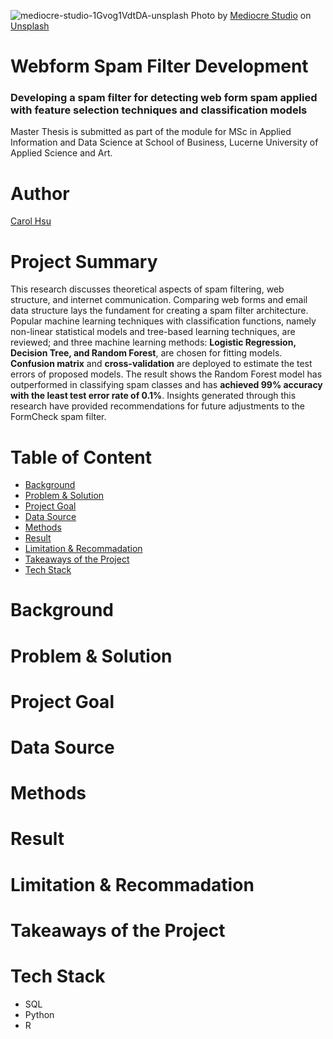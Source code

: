 ![mediocre-studio-1Gvog1VdtDA-unsplash](https://user-images.githubusercontent.com/72688726/187232061-26b99efe-2e5b-4cd3-a354-385624b1ed06.jpg)
Photo by [Mediocre Studio](https://unsplash.com/@paucasals?utm_source=unsplash&utm_medium=referral&utm_content=creditCopyText) on [Unsplash](https://unsplash.com/s/photos/spam?utm_source=unsplash&utm_medium=referral&utm_content=creditCopyText)

# Webform Spam Filter Development
### Developing a spam filter for detecting web form spam applied with feature selection techniques and classification models

Master Thesis is submitted as part of the module for MSc in Applied Information and Data Science at School of Business, Lucerne University of Applied Science and Art.

# Author
[Carol Hsu](https://github.com/hsuwanying)

# Project Summary
This research discusses theoretical aspects of spam filtering, web structure, and internet communication. Comparing web forms and email data structure lays the fundament for creating a spam filter architecture. Popular machine learning techniques with classification functions, namely non-linear statistical models and tree-based learning techniques, are reviewed; and three machine learning methods: **Logistic Regression, Decision Tree, and Random Forest**, are chosen for fitting models. **Confusion matrix** and **cross-validation** are deployed to estimate the test errors of proposed models. The result shows the Random Forest model has outperformed in classifying spam classes and has **achieved 99% accuracy with the least test error rate of 0.1%**. Insights generated through this research have provided recommendations for future adjustments to the FormCheck spam filter.

# Table of Content
 - [Background](https://github.com/hsuwanying/webform-spam-filter-development/blob/main/README.md#background)
 - [Problem & Solution](https://github.com/hsuwanying/webform-spam-filter-development/blob/main/README.md#problem--solution)
 - [Project Goal](https://github.com/hsuwanying/webform-spam-filter-development/blob/main/README.md#project-goal)
 - [Data Source](https://github.com/hsuwanying/webform-spam-filter-development/blob/main/README.md#data-source)
 - [Methods](https://github.com/hsuwanying/webform-spam-filter-development/blob/main/README.md#methods)
 - [Result](https://github.com/hsuwanying/webform-spam-filter-development/blob/main/README.md#result)
 - [Limitation & Recommadation](https://github.com/hsuwanying/webform-spam-filter-development/blob/main/README.md#limitation--recommadation)
 - [Takeaways of the Project](https://github.com/hsuwanying/webform-spam-filter-development/blob/main/README.md#takeaways-of-the-project)
 - [Tech Stack](https://github.com/hsuwanying/webform-spam-filter-development/blob/main/README.md#tech-stack)

# Background
# Problem & Solution
# Project Goal
# Data Source
# Methods
# Result
# Limitation & Recommadation
# Takeaways of the Project
# Tech Stack
 - SQL
 - Python
 - R
